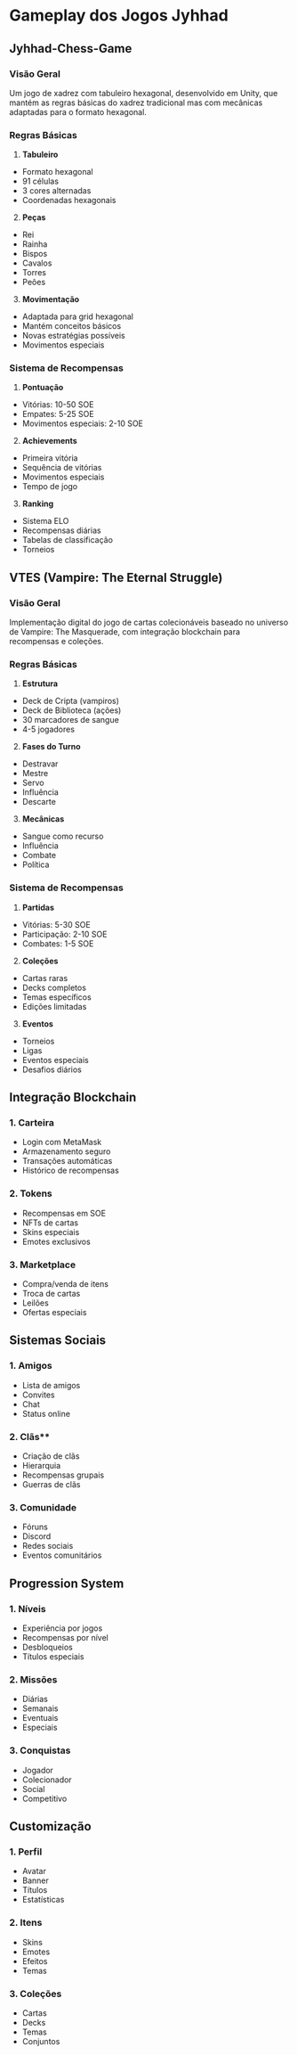# Gameplay dos Jogos Jyhhad

## Jyhhad-Chess-Game

### Visão Geral
Um jogo de xadrez  com tabuleiro hexagonal, desenvolvido em Unity, que mantém as regras básicas do xadrez tradicional mas com mecânicas adaptadas para o formato hexagonal.

### Regras Básicas
1. **Tabuleiro**
  - Formato hexagonal
  - 91 células
  - 3 cores alternadas
  - Coordenadas hexagonais

2. **Peças**
  - Rei
  - Rainha
  - Bispos
  - Cavalos
  - Torres
  - Peões

3. **Movimentação**
  - Adaptada para grid hexagonal
  - Mantém conceitos básicos
  - Novas estratégias possíveis
  - Movimentos especiais

### Sistema de Recompensas
1. **Pontuação**
  - Vitórias: 10-50 SOE
  - Empates: 5-25 SOE
  - Movimentos especiais: 2-10 SOE

2. **Achievements**
  - Primeira vitória
  - Sequência de vitórias
  - Movimentos especiais
  - Tempo de jogo

3. **Ranking**
  - Sistema ELO
  - Recompensas diárias
  - Tabelas de classificação
  - Torneios

## VTES (Vampire: The Eternal Struggle)

### Visão Geral
Implementação digital do jogo de cartas colecionáveis baseado no universo de Vampire: The Masquerade, com integração blockchain para recompensas e coleções.

### Regras Básicas
1. **Estrutura**
  - Deck de Cripta (vampiros)
  - Deck de Biblioteca (ações)
  - 30 marcadores de sangue
  - 4-5 jogadores

2. **Fases do Turno**
  - Destravar
  - Mestre
  - Servo
  - Influência
  - Descarte

3. **Mecânicas**
  - Sangue como recurso
  - Influência
  - Combate
  - Política

### Sistema de Recompensas
1. **Partidas**
  - Vitórias: 5-30 SOE
  - Participação: 2-10 SOE
  - Combates: 1-5 SOE

2. **Coleções**
  - Cartas raras
  - Decks completos
  - Temas específicos
  - Edições limitadas

3. **Eventos**
  - Torneios
  - Ligas
  - Eventos especiais
  - Desafios diários

## Integração Blockchain

### 1. Carteira
- Login com MetaMask
- Armazenamento seguro
- Transações automáticas
- Histórico de recompensas

### 2. Tokens
- Recompensas em SOE
- NFTs de cartas
- Skins especiais
- Emotes exclusivos

### 3. Marketplace
- Compra/venda de itens
- Troca de cartas
- Leilões
- Ofertas especiais

## Sistemas Sociais

### 1. Amigos
- Lista de amigos
- Convites
- Chat
- Status online

### 2. Clãs**
- Criação de clãs
- Hierarquia
- Recompensas grupais
- Guerras de clãs

### 3. Comunidade
- Fóruns
- Discord
- Redes sociais
- Eventos comunitários

## Progression System

### 1. Níveis
- Experiência por jogos
- Recompensas por nível
- Desbloqueios
- Títulos especiais

### 2. Missões
- Diárias
- Semanais
- Eventuais
- Especiais

### 3. Conquistas
- Jogador
- Colecionador
- Social
- Competitivo

## Customização

### 1. Perfil
- Avatar
- Banner
- Títulos
- Estatísticas

### 2. Itens
- Skins
- Emotes
- Efeitos
- Temas

### 3. Coleções
- Cartas
- Decks
- Temas
- Conjuntos 